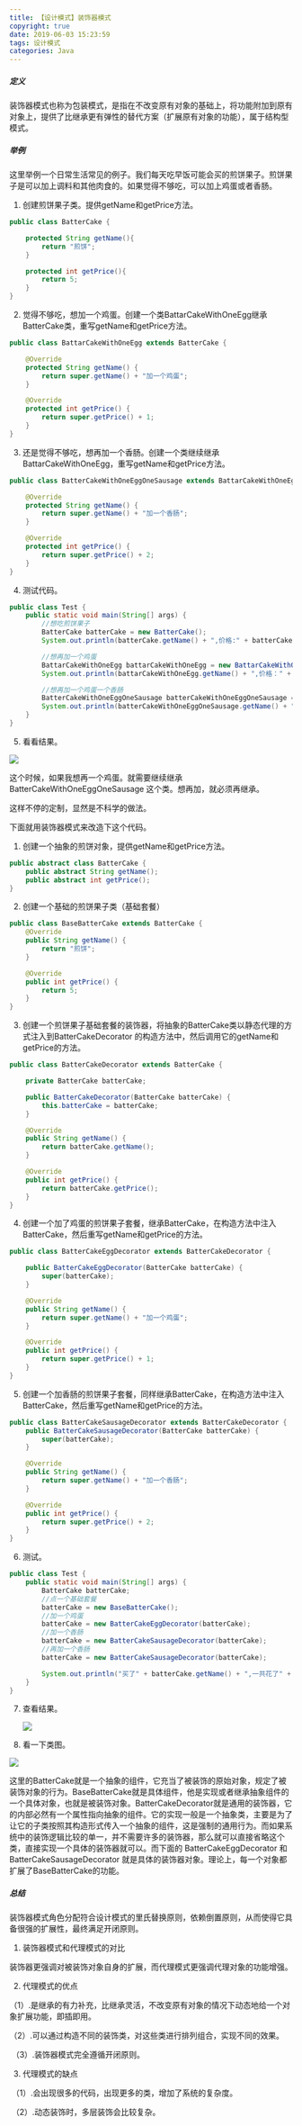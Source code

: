 ```yaml
---
title: 【设计模式】装饰器模式
copyright: true
date: 2019-06-03 15:23:59
tags: 设计模式
categories: Java
---
```


##### 定义

装饰器模式也称为包装模式，是指在不改变原有对象的基础上，将功能附加到原有对象上，提供了比继承更有弹性的替代方案（扩展原有对象的功能），属于结构型模式。

##### 举例

这里举例一个日常生活常见的例子。我们每天吃早饭可能会买的煎饼果子。煎饼果子是可以加上调料和其他肉食的。如果觉得不够吃，可以加上鸡蛋或者香肠。

<!-- more -->

1. 创建煎饼果子类。提供getName和getPrice方法。

```java
public class BatterCake {

    protected String getName(){
        return "煎饼";
    }

    protected int getPrice(){
        return 5;
    }
}
```

2. 觉得不够吃，想加一个鸡蛋。创建一个类BattarCakeWithOneEgg继承BatterCake类，重写getName和getPrice方法。

```java
public class BattarCakeWithOneEgg extends BatterCake {

    @Override
    protected String getName() {
        return super.getName() + "加一个鸡蛋";
    }

    @Override
    protected int getPrice() {
        return super.getPrice() + 1;
    }
}
```

3. 还是觉得不够吃，想再加一个香肠。创建一个类继续继承BattarCakeWithOneEgg，重写getName和getPrice方法。

```java
public class BatterCakeWithOneEggOneSausage extends BattarCakeWithOneEgg {

    @Override
    protected String getName() {
        return super.getName() + "加一个香肠";
    }

    @Override
    protected int getPrice() {
        return super.getPrice() + 2;
    }
}
```

4. 测试代码。

```java
public class Test {
    public static void main(String[] args) {
        //想吃煎饼果子
        BatterCake batterCake = new BatterCake();
        System.out.println(batterCake.getName() + ",价格:" + batterCake.getPrice());

        //想再加一个鸡蛋
        BattarCakeWithOneEgg battarCakeWithOneEgg = new BattarCakeWithOneEgg();
        System.out.println(battarCakeWithOneEgg.getName() + ",价格：" + battarCakeWithOneEgg.getPrice());

        //想再加一个鸡蛋一个香肠
        BatterCakeWithOneEggOneSausage batterCakeWithOneEggOneSausage = new BatterCakeWithOneEggOneSausage();
        System.out.println(batterCakeWithOneEggOneSausage.getName() + ",价格：" + batterCakeWithOneEggOneSausage.getPrice());
    }
}
```

5. 看看结果。

![](https://img-blog.csdnimg.cn/20200403151618230.jpg)

 这个时候，如果我想再一个鸡蛋。就需要继续继承BatterCakeWithOneEggOneSausage 这个类。想再加，就必须再继承。

这样不停的定制，显然是不科学的做法。

下面就用装饰器模式来改造下这个代码。

1. 创建一个抽象的煎饼对象，提供getName和getPrice方法。

```java
public abstract class BatterCake {
    public abstract String getName();
    public abstract int getPrice();
}
```

2. 创建一个基础的煎饼果子类（基础套餐）

```java
public class BaseBatterCake extends BatterCake {
    @Override
    public String getName() {
        return "煎饼";
    }

    @Override
    public int getPrice() {
        return 5;
    }
}
```

3. 创建一个煎饼果子基础套餐的装饰器，将抽象的BatterCake类以静态代理的方式注入到BatterCakeDecorator 的构造方法中，然后调用它的getName和getPrice的方法。

```java
public class BatterCakeDecorator extends BatterCake {

    private BatterCake batterCake;

    public BatterCakeDecorator(BatterCake batterCake) {
        this.batterCake = batterCake;
    }

    @Override
    public String getName() {
        return batterCake.getName();
    }

    @Override
    public int getPrice() {
        return batterCake.getPrice();
    }
}
```

4. 创建一个加了鸡蛋的煎饼果子套餐，继承BatterCake，在构造方法中注入BatterCake，然后重写getName和getPrice的方法。

```java
public class BatterCakeEggDecorator extends BatterCakeDecorator {

    public BatterCakeEggDecorator(BatterCake batterCake) {
        super(batterCake);
    }

    @Override
    public String getName() {
        return super.getName() + "加一个鸡蛋";
    }

    @Override
    public int getPrice() {
        return super.getPrice() + 1;
    }
}
```

5. 创建一个加香肠的煎饼果子套餐，同样继承BatterCake，在构造方法中注入BatterCake，然后重写getName和getPrice的方法。

```java
public class BatterCakeSausageDecorator extends BatterCakeDecorator {
    public BatterCakeSausageDecorator(BatterCake batterCake) {
        super(batterCake);
    }

    @Override
    public String getName() {
        return super.getName() + "加一个香肠";
    }

    @Override
    public int getPrice() {
        return super.getPrice() + 2;
    }
}
```

6. 测试。

```java
public class Test {
    public static void main(String[] args) {
        BatterCake batterCake;
        //点一个基础套餐
        batterCake = new BaseBatterCake();
        //加一个鸡蛋
        batterCake = new BatterCakeEggDecorator(batterCake);
        //加一个香肠
        batterCake = new BatterCakeSausageDecorator(batterCake);
        //再加一个香肠
        batterCake = new BatterCakeSausageDecorator(batterCake);

        System.out.println("买了" + batterCake.getName() + ",一共花了" + batterCake.getPrice() + "元钱");
    }
}
```

7. 查看结果。

   ![](https://img-blog.csdnimg.cn/20200403153005239.jpg)

8. 看一下类图。

![](https://img-blog.csdnimg.cn/20200403153915766.jpg?x-oss-process=image/watermark,type_ZmFuZ3poZW5naGVpdGk,shadow_10,text_aHR0cHM6Ly9ibG9nLmNzZG4ubmV0L3poYW50aWFubHVu,size_16,color_FFFFFF,t_70)

这里的BatterCake就是一个抽象的组件，它充当了被装饰的原始对象，规定了被装饰对象的行为。BaseBatterCake就是具体组件，他是实现或者继承抽象组件的一个具体对象，也就是被装饰对象。BatterCakeDecorator就是通用的装饰器，它的内部必然有一个属性指向抽象的组件。它的实现一般是一个抽象类，主要是为了让它的子类按照其构造形式传入一个抽象的组件，这是强制的通用行为。而如果系统中的装饰逻辑比较的单一，并不需要许多的装饰器，那么就可以直接省略这个类，直接实现一个具体的装饰器就可以。而下面的 BatterCakeEggDecorator 和 BatterCakeSausageDecorator 就是具体的装饰器对象。理论上，每一个对象都扩展了BaseBatterCake的功能。

##### 总结

装饰器模式角色分配符合设计模式的里氏替换原则，依赖倒置原则，从而使得它具备很强的扩展性，最终满足开闭原则。

1. 装饰器模式和代理模式的对比

装饰器更强调对被装饰对象自身的扩展，而代理模式更强调代理对象的功能增强。

2. 代理模式的优点

​    （1）.是继承的有力补充，比继承灵活，不改变原有对象的情况下动态地给一个对象扩展功能，即插即用。

​    （2）.可以通过构造不同的装饰类，对这些类进行排列组合，实现不同的效果。

​    （3）.装饰器模式完全遵循开闭原则。

3. 代理模式的缺点

​    （1）.会出现很多的代码，出现更多的类，增加了系统的复杂度。

​    （2）.动态装饰时，多层装饰会比较复杂。